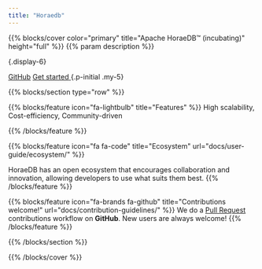 ```yaml
---
title: "Horaedb"
---
```


{{% blocks/cover color="primary" title="Apache HoraeDB™ (incubating)" height="full" %}}
{{% param description %}}

{.display-6}

<a class="btn btn-lg btn-secondary" href="https://github.com/apache/horaedb">GitHub<i class="fab fa-github ms-2 "></i></a>
<a class="btn btn-lg btn-secondary" href="docs/getting-started/">
Get started<i class="fas fa-arrow-alt-circle-right ms-2"></i>
</a>
{.p-initial .my-5}

<script src="https://www.apachecon.com/event-images/snippet.js"></script>
<a class="acevent" data-format="square" data-event="na2024" data-mode="light" data-style="border: 3px solid red; padding: 10px; background: yellow;"></a>

{{% blocks/section type="row"  %}}

{{% blocks/feature icon="fa-lightbulb" title="Features" %}}
High scalability, Cost-efficiency, Community-driven

{{% /blocks/feature %}}

{{% blocks/feature icon="fa fa-code" title="Ecosystem" url="docs/user-guide/ecosystem/" %}}

HoraeDB has an open ecosystem that encourages collaboration and innovation, allowing developers to use what suits them best.
{{% /blocks/feature %}}

{{% blocks/feature icon="fa-brands fa-github" title="Contributions welcome!" url="docs/contribution-guidelines/" %}}
We do a [Pull Request](https://github.com/apache/horaedb/pulls) contributions workflow on **GitHub**. New users are always welcome!
{{% /blocks/feature %}}

{{% /blocks/section %}}

{{% /blocks/cover %}}
